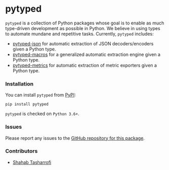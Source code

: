# pytyped

`pytyped` is a collection of Python packages whose goal is to enable as much type-driven development as possible in Python.
We believe in using types to automate mundane and repetitive tasks.
Currently, `pytyped` includes:
- [pytyped-json](https://pypi.org/project/pytyped-json/) for automatic extraction of JSON decoders/encoders given a Python type.
- [pytyped-macros](https://pypi.org/project/pytyped-metrics/) for a generalized automatic extraction engine given a Python type.
- [pytyped-metrics](https://pypi.org/project/pytyped-metrics/) for automatic extraction of metric exporters given a Python type.

### Installation

You can install `pytyped` from [PyPI](https://pypi.org/):

```
pip install pytyped
```

`pytyped` is checked on `Python 3.6+`.

### Issues

Please report any issues to the [GitHub repository for this package](https://github.com/stasharrofi/pytyped).

### Contributors

- [Shahab Tasharrofi](mailto:shahab.tasharrofi@gmail.com)
